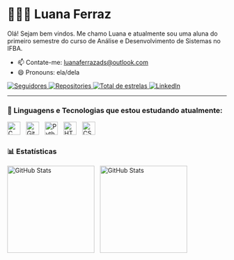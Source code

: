 # 👩🏻‍💻 Luana Ferraz

Olá! Sejam bem vindos. Me chamo Luana e atualmente sou uma aluna do primeiro semestre do curso de Análise e Desenvolvimento de Sistemas no IFBA.
- 📫 Contate-me: luanaferrazads@outlook.com
- 😄 Pronouns: ela/dela


<p align="left">
  </a>
    <a href="https://github.com/luanaferrazads?tab=followers">
        <img 
            alt="Seguidores" 
            title="Me siga no GitHub" 
            src="https://custom-icon-badges.demolab.com/github/followers/luanaferrazads?color=5A189A&labelColor=7B2CBF&style=for-the-badge&logo=github&label=Seguidores&logoColor=white"
      />
  </a> 
    <a href="https://github.com/luanaferrazads?tab=repositories">
        <img 
            alt="Repositories" 
            title="Repositorios" 
            src="https://custom-icon-badges.demolab.com/github/stars/luanaferrazads?color=55960c&style=for-the-badge&labelColor=488207&logo=book&label=repositorios"
        />    
    </a> 
    <a href="https://github.com/luanaferrazads?tab=stars">
        <img 
            alt="Total de estrelas" 
            title="Total de estrelas GitHub" 
            src="https://custom-icon-badges.demolab.com/github/stars/luanaferrazads?color=F59E0B&style=for-the-badge&labelColor=FBBF24&logo=star&label=estrelas"
        />
    </a>
    <a href="https://www.linkedin.com/in/luana-ferraz-908787356/" target="_blank">
    <img 
        alt="LinkedIn" 
        title="Me conecte no LinkedIn" 
        src="https://custom-icon-badges.demolab.com/badge/LinkedIn-Perfil-0A66C2?style=for-the-badge&logo=In&logoColor=white&labelColor=004182"
       />
    </a>
</p>

---

### 🤖 Linguagens e Tecnologias que estou estudando atualmente:

<img 
    align="left" 
    alt="C" 
    title="C"
    width="30px" 
    style="padding-right: 10px;" 
    src="https://cdn.jsdelivr.net/gh/devicons/devicon@latest/icons/c/c-original.svg" 
/>
<img 
    align="left" 
    alt="Git" 
    title="Git"
    width="30px" 
    style="padding-right: 10px;" 
    src="https://cdn.jsdelivr.net/gh/devicons/devicon@latest/icons/git/git-original.svg" 
/>
<img 
    align="left" 
    alt="Python" 
    title="Python"
    width="30px" 
    style="padding-right: 10px;" 
    src="https://cdn.jsdelivr.net/gh/devicons/devicon@latest/icons/python/python-original.svg" 
/> 
<img 
    align="left" 
    alt="HTML"
    title="HTML" 
    width="30px" 
    style="padding-right: 10px;" 
    src="https://cdn.jsdelivr.net/gh/devicons/devicon@latest/icons/html5/html5-original.svg" 
/>
<img 
    align="left" 
    alt="CSS" 
    title="CSS"
    width="30px" 
    style="padding-right: 10px;" 
    src="https://cdn.jsdelivr.net/gh/devicons/devicon@latest/icons/css3/css3-original.svg" 
/>

<br/>
<br/>

### 📊 Estatísticas

<p>
  <img 
    align="left" 
    alt="GitHub Stats" 
    height="200" 
    style="padding-right: 10px;" 
    src="https://github-readme-stats.vercel.app/api?username=luanaferrazads&show_icons=true&theme=tokyonight&include_all_commits=true&locale=pt-br" 
  />

<img 
      align="left" 
      alt="GitHub Stats" 
      height="200" 
      src="https://github-readme-stats.vercel.app/api/top-langs/?username=luanaferrazads&theme=tokyonight&layout=compact&custom_title=Tecnologias&langs_count=5" 
  />

</p>

